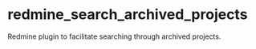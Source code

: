 redmine_search_archived_projects
================================

Redmine plugin to facilitate searching through archived projects.
